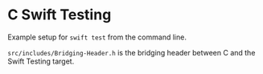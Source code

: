 # C Swift Testing

Example setup for `swift test` from the command line.

`src/includes/Bridging-Header.h` is the bridging header between C and the Swift Testing target.
